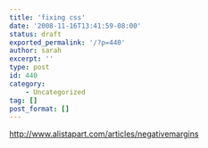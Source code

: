 ```yaml
---
title: 'fixing css'
date: '2008-11-16T13:41:59-08:00'
status: draft
exported_permalink: '/?p=440'
author: sarah
excerpt: ''
type: post
id: 440
category:
    - Uncategorized
tag: []
post_format: []
---
```

http://www.alistapart.com/articles/negativemargins